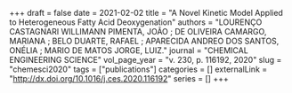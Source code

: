 +++ 
draft = false
date = 2021-02-02
title = "A Novel Kinetic Model Applied to Heterogeneous Fatty Acid Deoxygenation"
authors = "LOURENÇO CASTAGNARI WILLIMANN PIMENTA, JOÃO ; DE OLIVEIRA CAMARGO, MARIANA ; BELO DUARTE, RAFAEL ; APARECIDA ANDREO DOS SANTOS, ONÉLIA ; MARIO DE MATOS JORGE, LUIZ."
journal = "CHEMICAL ENGINEERING SCIENCE"
vol_page_year = "v. 230, p. 116192, 2020"
slug = "chemesci2020" 
tags = ["publications"]
categories = []
externalLink = "http://dx.doi.org/10.1016/j.ces.2020.116192"
series = []
+++


